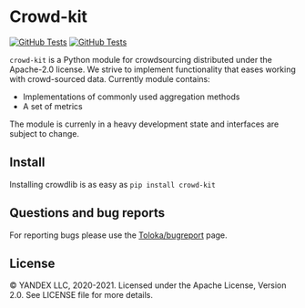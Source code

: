 # Crowd-kit

[![GitHub Tests][github_tests_badge]][github_tests_link]
[![GitHub Tests][github_coverage_badge]][github_coverage_link]

[github_tests_badge]: https://github.com/Toloka/crowdlib/workflows/Tests/badge.svg?branch=main
[github_tests_link]: https://github.com/Toloka/crowdlib/actions?query=workflow:Tests
[github_coverage_badge]: https://codecov.io/gh/Toloka/crowd-kit/branch/main/graph/badge.svg
[github_coverage_link]: https://codecov.io/gh/Toloka/crowd-kit


`crowd-kit` is a Python module for crowdsourcing distributed under the Apache-2.0 license. We strive to implement functionality that eases working with crowd-sourced data. Currently module contains:
* Implementations of commonly used aggregation methods
* A set of metrics

The module is currenly in a heavy development state and interfaces are subject to change.

Install
--------------
Installing crowdlib is as easy as `pip install crowd-kit`


Questions and bug reports
--------------
For reporting bugs please use the [Toloka/bugreport](https://github.com/Toloka/crowdlib/issues) page.


License
-------
© YANDEX LLC, 2020-2021. Licensed under the Apache License, Version 2.0. See LICENSE file for more details.
